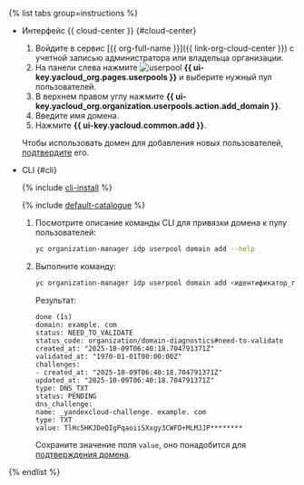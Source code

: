 {% list tabs group=instructions %}

- Интерфейс {{ cloud-center }} {#cloud-center}

  1. Войдите в сервис [{{ org-full-name }}]({{ link-org-cloud-center }}) с учетной записью администратора или владельца организации.
  1. На панели слева нажмите ![userpool](../../_assets/organization/userpool.svg) **{{ ui-key.yacloud_org.pages.userpools }}** и выберите нужный пул пользователей.
  1. В верхнем правом углу нажмите **{{ ui-key.yacloud_org.organization.userpools.action.add_domain }}**.
  1. Введите имя домена.
  1. Нажмите **{{ ui-key.yacloud.common.add }}**.

  Чтобы использовать домен для добавления новых пользователей, [подтвердите](../../organization/operations/user-pools/validate-domain.md) его.

- CLI {#cli}

  {% include [cli-install](../cli-install.md) %}

  {% include [default-catalogue](../default-catalogue.md) %}

  1. Посмотрите описание команды CLI для привязки домена к пулу пользователей:

     ```bash
     yc organization-manager idp userpool domain add --help
     ```

  1. Выполните команду:

      ```bash
      yc organization-manager idp userpool domain add <идентификатор_пула> <домен>
      ```

      Результат:

      ```text
      done (1s)
      domain: example. com
      status: NEED_TO_VALIDATE
      status_code: organization/domain-diagnostics#need-to-validate
      created_at: "2025-10-09T06:40:18.704791371Z"
      validated_at: "1970-01-01T00:00:00Z"
      challenges:
      - created_at: "2025-10-09T06:40:18.704791371Z"
      updated_at: "2025-10-09T06:40:18.704791371Z"
      type: DNS_TXT
      status: PENDING
      dns_challenge:
      name: _yandexcloud-challenge. example. com
      type: TXT
      value: TlHc5HKJDeQIgPqaoiiSXxgy3CWFD+MLMJJP********
      ```

      Сохраните значение поля `value`, оно понадобится для [подтверждения домена](../../organization/operations/user-pools/validate-domain.md).

{% endlist %}
